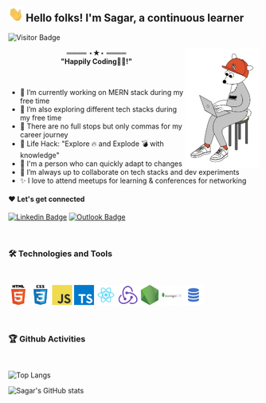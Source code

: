 
## <img src="https://github.com/sagar-aryal/sagar-aryal/blob/main/Images/Hi.gif" width="30px" height="30px"> Hello folks! I'm Sagar, a continuous learner 


![Visitor Badge](https://visitor-badge.laobi.icu/badge?page_id=sagar-aryal&left_color=blue&right_color=green)<br/>

<img src="https://github.com/sagar-aryal/sagar-aryal/blob/main/Images/giphy.webp" alt="side Gif" align="right" width="150" height="auto"/>

<p align="center", >
        ════ ⋆★⋆ ════
        <br>
  <b> "Happily Coding👨‍💻!" </b>
 </p>
 
<br/>

- 🔭 I’m currently working on MERN stack during my free time
- 🌱 I’m also exploring different tech stacks during my free time
- 💯 There are no full stops but only commas for my career journey
- 🎯 Life Hack: "Explore 🔥 and Explode 💣 with knowledge"
- 🤝  I'm a person who can quickly adapt to changes
- 🚀 I’m always up to collaborate on tech stacks and dev experiments
- ✨ I love to attend meetups for learning & conferences for networking

#### ❤️ Let's get connected
[![Linkedin Badge](https://img.shields.io/badge/-Sagar_Aryal-blue?style=flat-square&logo=Linkedin&logoColor=white&link=https://www.linkedin.com/in/sagar--aryal/)](https://www.linkedin.com/in/sagar--aryal/)
[![Outlook Badge](https://img.shields.io/badge/-sagar_yal92@utlook.com-blue?style=flat-square&logo=Gmail&logoColor=white&link=mailto:sagar_yal92@outlook.com)](mailto:sagar_yal92@outlook.com)

<br/>

### 🛠️ Technologies and Tools

<br/>

<code><img height="40" src="https://raw.githubusercontent.com/github/explore/80688e429a7d4ef2fca1e82350fe8e3517d3494d/topics/html/html.png"></code>
<code><img height="40" src="https://raw.githubusercontent.com/github/explore/80688e429a7d4ef2fca1e82350fe8e3517d3494d/topics/css/css.png"></code>
<code><img height="40" src="https://raw.githubusercontent.com/github/explore/80688e429a7d4ef2fca1e82350fe8e3517d3494d/topics/javascript/javascript.png"></code>
<code><img height="40" src="https://raw.githubusercontent.com/github/explore/80688e429a7d4ef2fca1e82350fe8e3517d3494d/topics/typescript/typescript.png"></code>
<code><img height="40" src="https://raw.githubusercontent.com/github/explore/80688e429a7d4ef2fca1e82350fe8e3517d3494d/topics/react/react.png"></code>
<code><img height="40" src="https://raw.githubusercontent.com/github/explore/80688e429a7d4ef2fca1e82350fe8e3517d3494d/topics/redux/redux.png"></code>
<code><img height="40" src="https://raw.githubusercontent.com/github/explore/80688e429a7d4ef2fca1e82350fe8e3517d3494d/topics/nodejs/nodejs.png"></code>
<code><img height="40" src="https://raw.githubusercontent.com/github/explore/80688e429a7d4ef2fca1e82350fe8e3517d3494d/topics/mongodb/mongodb.png"></code>
<code><img height="40" src="https://raw.githubusercontent.com/github/explore/80688e429a7d4ef2fca1e82350fe8e3517d3494d/topics/sql/sql.png"></code>

<br/>

### 🏆 Github Activities

<br/>

![Top Langs ](https://github-readme-stats.vercel.app/api/top-langs/?username=sagar-aryal&hide=TeX&layout=compact&theme=default&title_color=2d81e2&text_color=000000)

![Sagar's GitHub stats](https://github-readme-stats.vercel.app/api?username=sagar-aryal&show_icons=true&theme=default&title_color=2d81e2&text_color=000000&icon_color=7fff00)

<!--[![trophy](https://github-profile-trophy.vercel.app/?username=sagar-aryal&theme=flat&no-frame=true&row=1&&margin-w=20&no-bg=true)](https://github-profile-trophy.vercel.app/?username=sagar-aryal&theme=juicyfresh&no-frame=true&row=1&&margin-w=20&no-bg=true) -->



